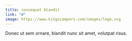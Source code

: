 ```yaml
---
title: consequat blandit
link: "#"
image: https://www.kingscampers.com/images/logo.svg
---
```

Donec ut sem ornare, blandit nunc sit amet, volutpat risus.